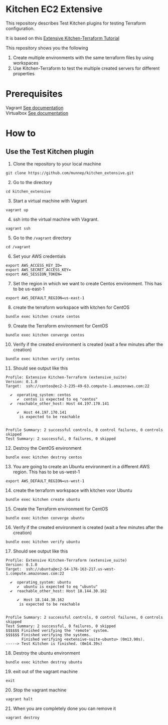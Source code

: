 # Kitchen EC2 Extensive

This repository describes Test Kitchen plugins for testing Terraform configuration. 

It is based on this [Extensive Kitchen-Terraform Tutorial](https://newcontext-oss.github.io/kitchen-terraform/tutorials/extensive_kitchen_terraform.html) 

This repository shows you the following
1. Create multiple environments with the same terraform files by using workspaces
2. Use Kitchen-Terraform to test the multiple created servers for different properties


# Prerequisites

Vagrant [See documentation](https://www.vagrantup.com/docs/installation)  
Virtualbox [See documentation](https://www.virtualbox.org/wiki/Downloads)

# How to

## Use the Test Kitchen plugin
1. Clone the repository to your local machine
```
git clone https://github.com/munnep/kitchen_extensive.git
```
2. Go to the directory
```
cd kitchen_extensive
```
3. Start a virtual machine with Vagrant
```
vagrant up
```
4. ssh into the virtual machine with Vagrant.
```
vagrant ssh
```
5. Go to the ```/vagrant``` directory
```
cd /vagrant
```
6. Set your AWS credentials
```
export AWS_ACCESS_KEY_ID=
export AWS_SECRET_ACCESS_KEY=
export AWS_SESSION_TOKEN=
```
7. Set the region in which we want to create Centos environment. This has to be us-east-1
```
export AWS_DEFAULT_REGION=us-east-1
```
8. create the terraform workspace with kitchen for CentOS
```
bundle exec kitchen create centos
```
9. Create the Terraform environment for CentOS
```
bundle exec kitchen converge centos
```
10. Verify if the created environment is created (wait a few minutes after the creation)
```
bundle exec kitchen verify centos
```
11. Should see output like this
```
Profile: Extensive Kitchen-Terraform (extensive_suite)
Version: 0.1.0
Target:  ssh://centos@ec2-3-235-49-63.compute-1.amazonaws.com:22

  ✔  operating_system: centos
     ✔  centos is expected to eq "centos"
  ✔  reachable_other_host: Host 44.197.170.141

     ✔  Host 44.197.170.141
      is expected to be reachable


Profile Summary: 2 successful controls, 0 control failures, 0 controls skipped
Test Summary: 2 successful, 0 failures, 0 skipped
```
12. Destroy the CentOS environment
```
bundle exec kitchen destroy centos
```
13. You are going to create an Ubuntu environment in a different AWS region. This has to be us-west-1
```
export AWS_DEFAULT_REGION=us-west-1
```
14. create the terraform workspace with kitchen voor Ubuntu
```
bundle exec kitchen create ubuntu
```
15. Create the Terraform environment for CentOS
```
bundle exec kitchen converge ubuntu
```
16. Verify if the created environment is created (wait a few minutes after the creation)
```
bundle exec kitchen verify ubuntu
```
17. Should see output like this
```
Profile: Extensive Kitchen-Terraform (extensive_suite)
Version: 0.1.0
Target:  ssh://ubuntu@ec2-54-176-163-217.us-west-1.compute.amazonaws.com:22

  ✔  operating_system: ubuntu
     ✔  ubuntu is expected to eq "ubuntu"
  ✔  reachable_other_host: Host 18.144.30.162

     ✔  Host 18.144.30.162
      is expected to be reachable


Profile Summary: 2 successful controls, 0 control failures, 0 controls skipped
Test Summary: 2 successful, 0 failures, 0 skipped
$$$$$$ Finished verifying the 'remote' system.
$$$$$$ Finished verifying the systems.
       Finished verifying <extensive-suite-ubuntu> (0m13.90s).
-----> Test Kitchen is finished. (0m14.39s)
```
18. Destroy the ubuntu environment
```
bundle exec kitchen destroy ubuntu
```
19. exit out of the vagrant machine
```
exit
```
20. Stop the vagrant machine
```
vagrant halt
```
21. When you are completely done you can remove it
```
vagrant destroy
```
